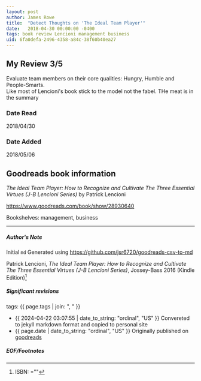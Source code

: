 ```yaml
---
layout: post
author: James Rowe
title:  "Detect Thoughts on 'The Ideal Team Player'"
date:   2018-04-30 00:00:00 -0400
tags: book review Lencioni management business
uid: 6fa0defa-2496-4358-a84c-38f60b40ea27
---
```


<!-- highly dependent on how you personally use jekyll templates, and how you want this to show up -->
<!-- escape any jekyll keys with double brackets -->

## My Review 3/5

Evaluate team members on their core qualities: Hungry, Humble and People-Smarts.<br/>Like most of Lencioni's book stick to the model not the fabel. THe meat is in the summary

### Date Read
2018/04/30

### Date Added
2018/05/06

## Goodreads book information

*The Ideal Team Player: How to Recognize and Cultivate The Three Essential Virtues (J-B Lencioni Series)* by Patrick Lencioni

https://www.goodreads.com/book/show/28930640

Bookshelves: management, business

---

##### Author's Note

Initial `md` Generated using https://github.com/jsr6720/goodreads-csv-to-md

Patrick Lencioni, *The Ideal Team Player: How to Recognize and Cultivate The Three Essential Virtues (J-B Lencioni Series)*,  Jossey-Bass 2016 (Kindle Edition)[^1]

##### Significant revisions

tags: {{ page.tags | join: ", " }} <!-- todo move this somewhere -->

- {{ 2024-04-22 03:07:55 | date_to_string: "ordinal", "US" }} Convereted to jekyll markdown format and copied to personal site
- {{ page.date | date_to_string: "ordinal", "US" }} Originally published on [goodreads](https://www.goodreads.com)

##### EOF/Footnotes

[^1]: ISBN: =""
